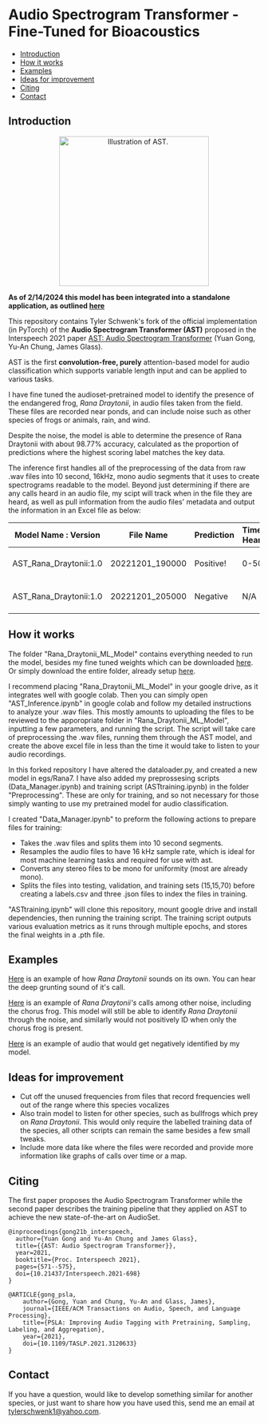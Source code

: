 
# Audio Spectrogram Transformer - Fine-Tuned for Bioacoustics
 - [Introduction](#Introduction)
 - [How it works](#How-it-works)
 - [Examples](#Examples)
 - [Ideas for improvement](#Ideas-for-improvement)
 - [Citing](#Citing)  
 - [Contact](#Contact)

## Introduction  

<p align="center"><img src="https://github.com/YuanGongND/ast/blob/master/ast.png?raw=true" alt="Illustration of AST." width="300"/></p>

**As of 2/14/2024 this model has been integrated into a standalone application, as outlined [here](https://www.github.com/tyler-schwenk/ribbitradar)**

This repository contains Tyler Schwenk's fork of the official implementation (in PyTorch) of the **Audio Spectrogram Transformer (AST)** proposed in the Interspeech 2021 paper [AST: Audio Spectrogram Transformer](https://arxiv.org/abs/2104.01778) (Yuan Gong, Yu-An Chung, James Glass).  

AST is the first **convolution-free, purely** attention-based model for audio classification which supports variable length input and can be applied to various tasks. 

I have fine tuned the audioset-pretrained model to identify the presence of the endangered frog, *Rana Draytonii*, in audio files taken from the field. These files are recorded near ponds, and can include noise such as other species of frogs or animals, rain, and wind.

Despite the noise, the model is able to determine the presence of Rana Draytonii with about 98.77% accuracy, calculated as the proportion of predictions where the highest scoring label matches the key data. 

The inference first handles all of the preprocessing of the data from raw .wav files into 10 second, 16kHz, mono audio segments that it uses to create spectrograms readable to the model. Beyond just determining if there are any calls heard in an audio file, my scipt will track when in the file they are heard, as well as pull information from the audio files' metadata and output the information in an Excel file as below:

| Model Name : Version | File Name     | Prediction | Times Heard | Device ID               | Timestamp                  | Temperature | Review Date |
|----------------------|---------------|------------|-------------|-------------------------|----------------------------|-------------|-------------|
| AST_Rana_Draytonii:1.0 | 20221201_190000 | Positive!   | 0-50         | AudioMoth 249BC30461CBB1E6 | 19:00:00 01/12/2022 (UTC-8) | 9.3C        | 2023-07-22  |
| AST_Rana_Draytonii:1.0 | 20221201_205000 | Negative   | N/A         | AudioMoth 249BC30461CBB1E6 | 20:50:00 01/12/2022 (UTC-8) | 9.1C        | 2023-07-22  |



## How it works
The folder "Rana_Draytonii_ML_Model" contains everything needed to run the model, besides my fine tuned weights which can be downloaded [here](https://www.dropbox.com/scl/fi/xq8ig3mg8di58u5aq4zhr/best_audio_model_V2.pth?rlkey=fbi8wbrepehkrtj6t4dnby9gi&dl=0). Or simply download the entire folder, already setup [here](https://www.dropbox.com/scl/fi/03y4wnuui8uodvtboaayr/Rana_Draytonii_ML_Model-20230921T092906Z-001.zip?rlkey=emfsq3rtz2av68j41by7ce13j&dl=0).

I recommend placing "Rana_Draytonii_ML_Model" in your google drive, as it integrates well with google colab. Then you can simply open "AST_Inference.ipynb" in google colab and follow my detailed instructions to analyze your .wav files. This mostly amounts to uploading the files to be reviewed to the apporopriate folder in "Rana_Draytonii_ML_Model", inputting a few parameters, and running the script. The script will take care of preprocessing the .wav files, running them through the AST model, and create the above excel file in less than the time it would take to listen to your audio recordings.

In this forked repository I have altered the dataloader.py, and created a new model in egs/Rana7. I have also added my preprossesing scripts (Data_Manager.ipynb) and training script (ASTtraining.ipynb) in the folder "Preprocessing". These are only for training, and so not necessary for those simply wanting to use my pretrained model for audio classification.

I created "Data_Manager.ipynb" to preform the following actions to prepare files for training:
* Takes the .wav files and splits them into 10 second segments.
* Resamples the audio files to have 16 kHz sample rate, which is ideal for most machine learning tasks and required for use with ast.
* Converts any stereo files to be mono for uniformity (most are already mono).
* Splits the files into testing, validation, and training sets (15,15,70) before creating a labels.csv and three .json files to index the files in training. 

"ASTtraining.ipynb" will clone this repository, mount google drive and install dependencies, then running the training script. The training script outputs various evaluation metrics as it runs through multiple epochs, and stores the final weights in a .pth file.

## Examples

[Here](https://www.dropbox.com/scl/fi/p6hlxqsvh2j8n0scx2p2b/Rana-draytonii-2.wav?rlkey=a54489e3rv236g6swcfbog51q&dl=0) is an example of how *Rana Draytonii* sounds on its own. You can hear the deep grunting sound of it's call.

[Here](https://www.dropbox.com/scl/fi/9l9lsf725zdtf6ci24oip/Pseudacris-and-Rana-3.wav?rlkey=yy6rvxh54h4ylebrqv0xew56b&dl=0) is an example of *Rana Draytonii's* calls among other noise, including the chorus frog. This model will still be able to identify *Rana Draytonii* through the noise, and similarly would not positively ID when only the chorus frog is present.

[Here](https://www.youtube.com/watch?v=dQw4w9WgXcQ) is an example of audio that would get negatively identified by my model.


## Ideas for improvement
* Cut off the unused frequencies from files that record frequencies well out of the range where this species vocalizes
* Also train model to listen for other species, such as bullfrogs which prey on *Rana Draytonii*. This would only require the labelled training data of the species, all other scripts can remain the same besides a few small tweaks.
* Include more data like where the files were recorded and provide more information like graphs of calls over time or a map.

## Citing  
The first paper proposes the Audio Spectrogram Transformer while the second paper describes the training pipeline that they applied on AST to achieve the new state-of-the-art on AudioSet.   
```  
@inproceedings{gong21b_interspeech,
  author={Yuan Gong and Yu-An Chung and James Glass},
  title={{AST: Audio Spectrogram Transformer}},
  year=2021,
  booktitle={Proc. Interspeech 2021},
  pages={571--575},
  doi={10.21437/Interspeech.2021-698}
}
```  
```  
@ARTICLE{gong_psla, 
    author={Gong, Yuan and Chung, Yu-An and Glass, James},  
    journal={IEEE/ACM Transactions on Audio, Speech, and Language Processing},   
    title={PSLA: Improving Audio Tagging with Pretraining, Sampling, Labeling, and Aggregation},   
    year={2021}, 
    doi={10.1109/TASLP.2021.3120633}
}
```  


 ## Contact
If you have a question, would like to develop something similar for another species, or just want to share how you have used this, send me an email at tylerschwenk1@yahoo.com.

